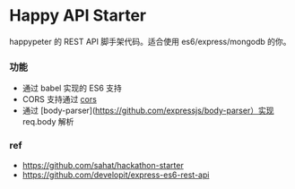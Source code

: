 # Happy API Starter

happypeter 的  REST API 脚手架代码。适合使用 es6/express/mongodb 的你。

### 功能

- 通过 babel 实现的 ES6 支持
- CORS 支持通过 [cors](https://github.com/troygoode/node-cors)
- 通过 [body-parser](https://github.com/expressjs/body-parser）实现 req.body 解析


### ref
- https://github.com/sahat/hackathon-starter
- https://github.com/developit/express-es6-rest-api
